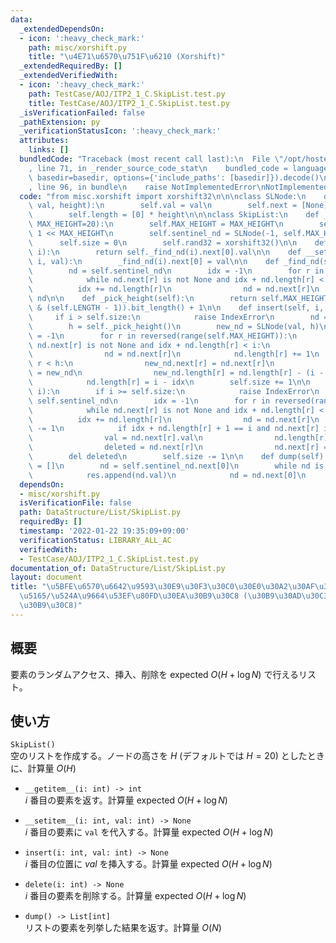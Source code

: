 ```yaml
---
data:
  _extendedDependsOn:
  - icon: ':heavy_check_mark:'
    path: misc/xorshift.py
    title: "\u4E71\u6570\u751F\u6210 (Xorshift)"
  _extendedRequiredBy: []
  _extendedVerifiedWith:
  - icon: ':heavy_check_mark:'
    path: TestCase/AOJ/ITP2_1_C.SkipList.test.py
    title: TestCase/AOJ/ITP2_1_C.SkipList.test.py
  _isVerificationFailed: false
  _pathExtension: py
  _verificationStatusIcon: ':heavy_check_mark:'
  attributes:
    links: []
  bundledCode: "Traceback (most recent call last):\n  File \"/opt/hostedtoolcache/Python/3.10.5/x64/lib/python3.10/site-packages/onlinejudge_verify/documentation/build.py\"\
    , line 71, in _render_source_code_stat\n    bundled_code = language.bundle(stat.path,\
    \ basedir=basedir, options={'include_paths': [basedir]}).decode()\n  File \"/opt/hostedtoolcache/Python/3.10.5/x64/lib/python3.10/site-packages/onlinejudge_verify/languages/python.py\"\
    , line 96, in bundle\n    raise NotImplementedError\nNotImplementedError\n"
  code: "from misc.xorshift import xorshift32\n\n\nclass SLNode:\n    def __init__(self,\
    \ val, height):\n        self.val = val\n        self.next = [None] * height\n\
    \        self.length = [0] * height\n\n\nclass SkipList:\n    def __init__(self,\
    \ MAX_HEIGHT=20):\n        self.MAX_HEIGHT = MAX_HEIGHT\n        self.LENGTH =\
    \ 1 << MAX_HEIGHT\n        self.sentinel_nd = SLNode(-1, self.MAX_HEIGHT)\n  \
    \      self.size = 0\n        self.rand32 = xorshift32()\n\n    def __getitem__(self,\
    \ i):\n        return self._find_nd(i).next[0].val\n\n    def __setitem__(self,\
    \ i, val):\n        _find_nd(i).next[0] = val\n\n    def _find_nd(self, i):\n\
    \        nd = self.sentinel_nd\n        idx = -1\n        for r in reversed(range(self.MAX_HEIGHT)):\n\
    \            while nd.next[r] is not None and idx + nd.length[r] < i:\n      \
    \          idx += nd.length[r]\n                nd = nd.next[r]\n        return\
    \ nd\n\n    def _pick_height(self):\n        return self.MAX_HEIGHT - (self.rand32()\
    \ & (self.LENGTH - 1)).bit_length() + 1\n\n    def insert(self, i, val):\n   \
    \     if i > self.size:\n            raise IndexError\n        nd = self.sentinel_nd\n\
    \        h = self._pick_height()\n        new_nd = SLNode(val, h)\n        idx\
    \ = -1\n        for r in reversed(range(self.MAX_HEIGHT)):\n            while\
    \ nd.next[r] is not None and idx + nd.length[r] < i:\n                idx += nd.length[r]\n\
    \                nd = nd.next[r]\n            nd.length[r] += 1\n            if\
    \ r < h:\n                new_nd.next[r] = nd.next[r]\n                nd.next[r]\
    \ = new_nd\n                new_nd.length[r] = nd.length[r] - (i - idx)\n    \
    \            nd.length[r] = i - idx\n        self.size += 1\n\n    def delete(self,\
    \ i):\n        if i >= self.size:\n            raise IndexError\n        nd =\
    \ self.sentinel_nd\n        idx = -1\n        for r in reversed(range(self.MAX_HEIGHT)):\n\
    \            while nd.next[r] is not None and idx + nd.length[r] < i:\n      \
    \          idx += nd.length[r]\n                nd = nd.next[r]\n            nd.length[r]\
    \ -= 1\n            if idx + nd.length[r] + 1 == i and nd.next[r] is not None:\n\
    \                val = nd.next[r].val\n                nd.length[r] += nd.next[r].length[r]\n\
    \                deleted = nd.next[r]\n                nd.next[r] = nd.next[r].next[r]\n\
    \        del deleted\n        self.size -= 1\n\n    def dump(self):\n        res\
    \ = []\n        nd = self.sentinel_nd.next[0]\n        while nd is not None:\n\
    \            res.append(nd.val)\n            nd = nd.next[0]\n        return res\n"
  dependsOn:
  - misc/xorshift.py
  isVerificationFile: false
  path: DataStructure/List/SkipList.py
  requiredBy: []
  timestamp: '2022-01-22 19:35:09+09:00'
  verificationStatus: LIBRARY_ALL_AC
  verifiedWith:
  - TestCase/AOJ/ITP2_1_C.SkipList.test.py
documentation_of: DataStructure/List/SkipList.py
layout: document
title: "\u5BFE\u6570\u6642\u9593\u30E9\u30F3\u30C0\u30E0\u30A2\u30AF\u30BB\u30B9/\u633F\
  \u5165/\u524A\u9664\u53EF\u80FD\u30EA\u30B9\u30C8 (\u30B9\u30AD\u30C3\u30D7\u30EA\
  \u30B9\u30C8)"
---
```


## 概要
要素のランダムアクセス、挿入、削除を $\mathrm{expected}\ O(H + \log N)$ で行えるリスト。

## 使い方
`SkipList()`  
空のリストを作成する。ノードの高さを $H$ (デフォルトでは $H = 20$) としたときに、計算量 $O(H)$

- `__getitem__(i: int) -> int`  
$i$ 番目の要素を返す。計算量 $\mathrm{expected}\ O(H + \log N)$

- `__setitem__(i: int, val: int) -> None`  
$i$ 番目の要素に `val` を代入する。計算量 $\mathrm{expected}\ O(H + \log N)$

- `insert(i: int, val: int) -> None`  
$i$ 番目の位置に $val$ を挿入する。計算量 $\mathrm{expected}\ O(H + \log N)$

- `delete(i: int) -> None`  
$i$ 番目の要素を削除する。計算量 $\mathrm{expected}\ O(H + \log N)$

- `dump() -> List[int]`  
リストの要素を列挙した結果を返す。計算量 $O(N)$

